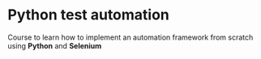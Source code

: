 # Python test automation
Course to learn how to implement an automation framework from scratch using **Python** and **Selenium**